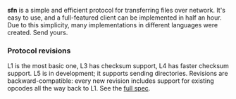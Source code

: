 **sfn** is a simple and efficient protocol for transferring files over network. It's easy to use, and a full-featured client can be implemented in half an hour. Due to this simplicity, many implementations in different languages were created. Send yours.

### Protocol revisions

L1 is the most basic one, L3 has checksum support, L4 has faster checksum support. L5 is in development; it supports sending directories. Revisions are backward-compatible: every new revision includes support for existing opcodes all the way back to L1. See the [full spec](https://github.com/sfn-software/protocol/blob/main/README.md).

